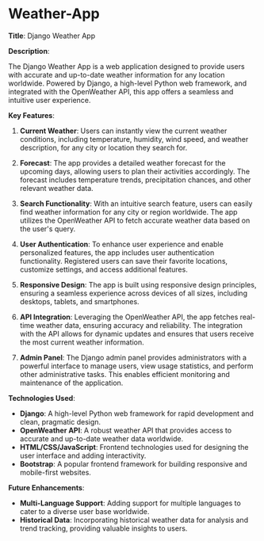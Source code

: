 # Weather-App


**Title**: Django Weather App

**Description**:

The Django Weather App is a web application designed to provide users with accurate and up-to-date weather information for any location worldwide. Powered by Django, a high-level Python web framework, and integrated with the OpenWeather API, this app offers a seamless and intuitive user experience.

**Key Features**:

1. **Current Weather**: Users can instantly view the current weather conditions, including temperature, humidity, wind speed, and weather description, for any city or location they search for.

2. **Forecast**: The app provides a detailed weather forecast for the upcoming days, allowing users to plan their activities accordingly. The forecast includes temperature trends, precipitation chances, and other relevant weather data.

3. **Search Functionality**: With an intuitive search feature, users can easily find weather information for any city or region worldwide. The app utilizes the OpenWeather API to fetch accurate weather data based on the user's query.

4. **User Authentication**: To enhance user experience and enable personalized features, the app includes user authentication functionality. Registered users can save their favorite locations, customize settings, and access additional features.

5. **Responsive Design**: The app is built using responsive design principles, ensuring a seamless experience across devices of all sizes, including desktops, tablets, and smartphones.

6. **API Integration**: Leveraging the OpenWeather API, the app fetches real-time weather data, ensuring accuracy and reliability. The integration with the API allows for dynamic updates and ensures that users receive the most current weather information.

7. **Admin Panel**: The Django admin panel provides administrators with a powerful interface to manage users, view usage statistics, and perform other administrative tasks. This enables efficient monitoring and maintenance of the application.

**Technologies Used**:

- **Django**: A high-level Python web framework for rapid development and clean, pragmatic design.
- **OpenWeather API**: A robust weather API that provides access to accurate and up-to-date weather data worldwide.
- **HTML/CSS/JavaScript**: Frontend technologies used for designing the user interface and adding interactivity.
- **Bootstrap**: A popular frontend framework for building responsive and mobile-first websites.

**Future Enhancements**:

- **Multi-Language Support**: Adding support for multiple languages to cater to a diverse user base worldwide.
- **Historical Data**: Incorporating historical weather data for analysis and trend tracking, providing valuable insights to users.

